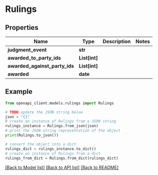 # Rulings


## Properties

Name | Type | Description | Notes
------------ | ------------- | ------------- | -------------
**judgment_event** | **str** |  | 
**awarded_to_party_ids** | **List[int]** |  | 
**awarded_against_party_ids** | **List[int]** |  | 
**awarded** | **date** |  | 

## Example

```python
from openapi_client.models.rulings import Rulings

# TODO update the JSON string below
json = "{}"
# create an instance of Rulings from a JSON string
rulings_instance = Rulings.from_json(json)
# print the JSON string representation of the object
print(Rulings.to_json())

# convert the object into a dict
rulings_dict = rulings_instance.to_dict()
# create an instance of Rulings from a dict
rulings_from_dict = Rulings.from_dict(rulings_dict)
```
[[Back to Model list]](../README.md#documentation-for-models) [[Back to API list]](../README.md#documentation-for-api-endpoints) [[Back to README]](../README.md)


